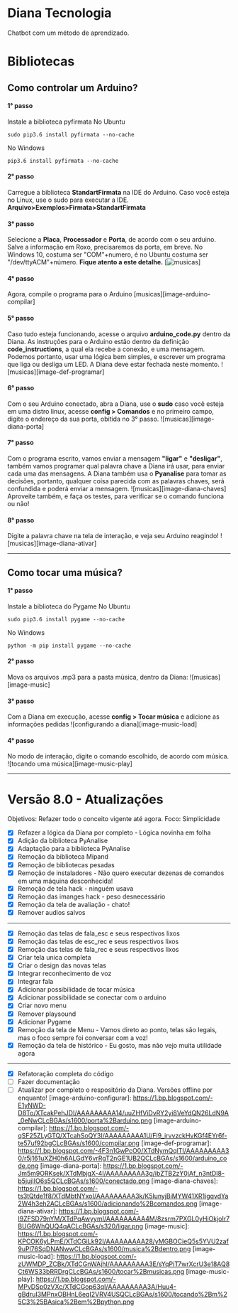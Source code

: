 # Diana Tecnologia
Chatbot com um método de aprendizado.

# Bibliotecas

## Como controlar um Arduino?
#### 1° passo
Instale a biblioteca pyfirmata
No Ubuntu  
```
sudo pip3.6 install pyfirmata --no-cache  
``` 

No Windows  
```
pip3.6 install pyfirmata --no-cache  
```

#### 2° passo
Carregue a biblioteca **StandartFirmata** na IDE do Arduino. Caso você esteja no Linux, use o sudo para executar a IDE. 
**Arquivo>Exemplos>Firmata>StandartFirmata**

#### 3° passo
Selecione a **Placa**, **Processador** e **Porta**, de acordo com o seu arduino. Salve a informação em Roxo, precisaremos da porta, em breve. No Windows 10, costuma ser  "COM"+numero, é no Ubuntu costuma ser "/dev/ttyACM"+número. **Fique atento a este detalhe.**
[![musicas](image-arduino-configurar)]

#### 4° passo
Agora, compile o programa para o Arduino
[musicas][image-arduino-compilar]

#### 5° passo
Caso tudo esteja funcionando, acesse o arquivo **arduino_code.py** dentro da Diana. As instruções para o Arduino estão dentro da definição **code_instructions**, a qual ela recebe a conexão, e uma mensagem. Podemos portanto, usar uma lógica bem simples, e escrever um programa que liga ou desliga um LED. A Diana deve estar fechada neste momento.
![musicas][image-def-programar]

#### 6° passo
Com o seu Arduino conectado, abra a Diana, use o **sudo** caso você esteja em uma distro linux, acesse **config > Comandos** e no primeiro campo, digite o endereço da sua porta, obitida no 3° passo. 
![musicas][image-diana-porta]

#### 7° passo
Com o programa escrito, vamos enviar a mensagem **"ligar"** e **"desligar"**, também vamos programar qual palavra chave a Diana irá usar, para enviar cada uma das mensagens. A Diana também usa o **Pyanalise** para tomar as decisões, portanto, qualquer coisa parecida com as palavras chaves, será confundida e poderá enviar a mensagem.
![musicas][image-diana-chaves]
Aproveite também, e faça os testes, para verificar se o comando funciona ou não!

#### 8° passo
Digite a palavra chave na tela de interação, e veja seu Arduino reagindo!
![musicas][image-diana-ativar]
- - - 

## Como tocar uma música? 
#### 1° passo
Instale a biblioteca do Pygame
No Ubuntu  
```
sudo pip3.6 install pygame --no-cache
```  

No Windows  
```
python -m pip install pygame --no-cache
```  
#### 2° passo 
Mova os arquivos .mp3 para a pasta música, dentro da Diana:
![musicas][image-music]

#### 3° passo 
Com a Diana em execução, acesse **config > Tocar música** e adicione as informações pedidas
![configurando a diana][image-music-load]

#### 4° passo 
No modo de interação, digite o comando escolhido, de acordo com música.
![tocando uma música][image-music-play] 
- - -

# Versão 8.0  - Atualizações
Objetivos: Refazer todo o conceito vigente até agora. Foco: Simplicidade	

- [X] Refazer a lógica da Diana por completo - Lógica novinha em folha	
- [X] Adição da biblioteca PyAnalise	
- [X] Adaptação para a biblioteca PyAnalise	
- [X] Remoção da biblioteca Mipand 	
- [X] Remoção de bibliotecas pesadas 	
- [X] Remoção de instaladores - Não quero executar dezenas de comandos em uma máquina desconhecida!	
- [X] Remoção de tela hack - ninguém usava	
- [X] Remoção das imanges hack - peso desnecessário	
- [X] Remoção da tela de avaliação - chato!	
- [X] Remover audios salvos	

- - - 	

- [X] Remoção das telas de fala_esc e seus respectivos lixos	
- [X] Remoção das telas de esc_rec e seus respectivos lixos	
- [X] Remoção das telas de fala_rec e seus respectivos lixos	
- [X] Criar tela unica completa	
- [X] Criar o design das novas telas	
- [X] Integrar reconhecimento de voz	
- [X] Integrar fala	
- [X] Adicionar possibilidade de tocar música	
- [X] Adicionar possibilidade se conectar com o arduino	
- [X] Criar novo menu	
- [X] Remover playsound
- [X] Adicionar Pygame
- [X] Remoção da tela de Menu - Vamos direto ao ponto, telas são legais, mas o foco sempre foi conversar com a voz!	
- [X] Remoção da tela de histórico - Eu gosto, mas não vejo muita utilidade agora	

- - - 	

- [X] Refatoração completa do código	
- [ ] Fazer documentação	
- [ ] Atualizar por completo o respositório da Diana. Versões offline por enquanto!
[image-arduino-configurar]: https://1.bp.blogspot.com/-E1yNWD-D8To/XTcakPehJDI/AAAAAAAAA14/uuZHfViDvRY2yi8VeYdQN26LdN9A_0eNwCLcBGAs/s1600/porta%2Barduino.png
[image-arduino-compilar]: https://1.bp.blogspot.com/-qSF25ZLyGTQ/XTcahSoQY3I/AAAAAAAAA1U/Fl9_irvvzckHvKGf4EYr6f-te57uf92bgCLcBGAs/s1600/compilar.png
[image-def-programar]: https://1.bp.blogspot.com/-4F3n1GwPcO0/XTdNymQqlTI/AAAAAAAAA30/r5j161uXZH0h6ALGdY6vrRgT2nGE1UB2QCLcBGAs/s1600/arduino_code.png
[image-diana-porta]: https://1.bp.blogspot.com/-Jm5m9ORKsek/XTdMbjgX-4I/AAAAAAAAA3g/ibZTB2zY0jAf_n3ntDI8-b5jujIIO6s5QCLcBGAs/s1600/conectado.png
[image-diana-chaves]: https://1.bp.blogspot.com/-ts3tQtde1f8/XTdMbtNYxoI/AAAAAAAAA3k/K5lunyjBiMYW41XR1igqvdYa2W4h3eh2ACLcBGAs/s1600/adicionando%2Bcomandos.png
[image-diana-ativar]: https://1.bp.blogspot.com/-I9ZFSD79nYM/XTdPqAwyymI/AAAAAAAAA4M/8zsrm7PXGL0yHiOkjoIr7BUG6WhQUQ4qACLcBGAs/s320/ligar.png
[image-music]: https://1.bp.blogspot.com/-KPCOK6yLPmE/XTdCGiLk92I/AAAAAAAAA28/yMGBOCieQ5s5YVU2zaf9uPl76SqDNANwwCLcBGAs/s1600/musica%2Bdentro.png
[image-music-load]: https://1.bp.blogspot.com/-zUWMDP_ZCBk/XTdCGnWAjhI/AAAAAAAAA3E/sYqPiT7wrXcrU3e18AQ8Ct6WS33bRRDrgCLcBGAs/s1600/tocar%2Bmusicas.png
[image-music-play]: https://1.bp.blogspot.com/-MPvDSp0zVXc/XTdCGop63qI/AAAAAAAAA3A/Huu4-gBdruI3MPnxOBHnL6eqI2VRV4USQCLcBGAs/s1600/tocando%2Bm%25C3%25BAsica%2Bem%2Bpython.png
